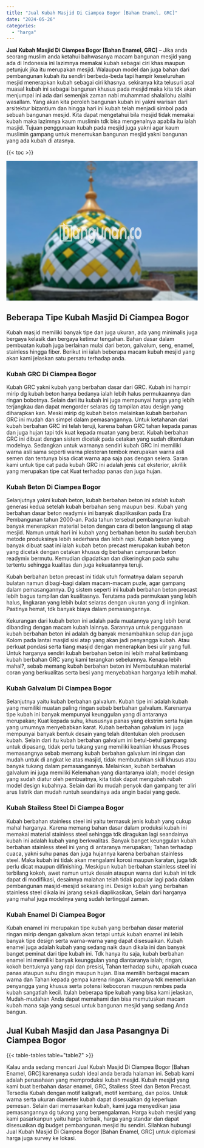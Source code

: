 ```yaml
---
title: "Jual Kubah Masjid Di Ciampea Bogor [Bahan Enamel, GRC]"
date: "2024-05-26"
categories: 
  - "harga"
---
```


**Jual Kubah Masjid Di Ciampea Bogor \[Bahan Enamel, GRC\]** – Jika anda seorang muslim anda ketahui bahwasanya macam bangunan mesjid yang ada di Indonesia ini lazimnya memakai kubah sebagai ciri khas maupun petunjuk jika itu merupakan mesjid. Walaupun model dan juga bahan dari pembangunan kubah itu sendiri berbeda-beda tapi hampir keseluruhan mesjid menerapkan kubah sebagai ciri khasnya. sekiranya kita telusuri asal muasal kubah ini sebagai bangunan khusus pada mesjid maka kita tdk akan menjumpai ini ada dari semenjak zaman nabi muhammad shalallohu alaihi wasallam. Yang akan kita peroleh bangunan kubah ini yakni warisan dari arsitektur bizantium dan hingga hari ini kubah telah menjadi simbol pada sebuah bangunan mesjid. Kita dapat mengetahui bila mesjid tidak memakai kubah maka lazimnya kaum muslimin tdk bisa mengenalnya apabila itu ialah masjid. Tujuan penggunaan kubah pada mesjid juga yakni agar kaum muslimin gampang untuk menemukan bangunan mesjid yakni bangunan yang ada kubah di atasnya.

{{< toc >}}

![Jual Kubah Masjid Di Ciampea Bogor [Bahan Enamel, GRC]](/images/jual-kubah-masjid-10.png)

## Beberapa Tipe Kubah Masjid Di Ciampea Bogor

Kubah masjid memiliki banyak tipe dan juga ukuran, ada yang minimalis juga bergaya kelasik dan bergaya ketimur tengahan. Bahan dasar dalam pembuatan kubah juga berlainan mulai dari beton, galvalum, seng, enamel, stainless hingga fiber. Berikut ini ialah beberapa macam kubah mesjid yang akan kami jelaskan satu persatu terhadap anda.

### Kubah GRC Di Ciampea Bogor

Kubah GRC yakni kubah yang berbahan dasar dari GRC. Kubah ini hampir mirip dg kubah beton hanya bedanya ialah lebih halus permukaannya dan ringan bobotnya. Selain dari itu kubah ini juga mempunyai harga yang lebih terjangkau dan dapat mengorder selaras dg tampilan atau design yang diharapkan kan. Meski mirip dg kubah beton melainkan kubah berbahan GRC ini mudah dan simpel dalam pemasangannya. Untuk ketahanan dari kubah berbahan GRC ini telah teruji, karena bahan GRC tahan kepada panas dan juga hujan tapi tdk kuat kepada muatan yang berat. Kubah berbahan GRC ini dibuat dengan sistem dicetak pada cetakan yang sudah ditentukan modelnya. Sedangkan untuk warnanya sendiri kubah GRC ini memiliki warna asli sama seperti warna plesteran tembok merupakan warna asli semen dan tentunya bisa dicat warna apa saja pas dengan selera. Saran kami untuk tipe cat pada kubah GRC ini adalah jenis cat eksterior, akrilik yang merupakan tipe cat Kuat terhadap panas dan juga hujan.

### Kubah Beton Di Ciampea Bogor

Selanjutnya yakni kubah beton, kubah berbahan beton ini adalah kubah generasi kedua setelah kubah berbahan seng maupun besi. Kubah yang berbahan dasar beton readymix ini banyak diaplikasikan pada Era Pembangunan tahun 2000-an. Pada tahun tersebut pembangunan kubah banyak menerapkan material beton dengan cara di beton langsung di atap mesjid. Namun untuk hari ini kubah yang berbahan beton itu sudah berubah metode produksinya lebih sederhana dan lebih rapi. Kubah beton yang banyak dibuat saat ini ialah kubah beton precast merupakan kubah beton yang dicetak dengan cetakan khusus dg berbahan campuran beton readymix bermutu. Kemudian dipadatkan dan dikeringkan pada suhu tertentu sehingga kualitas dan juga kekuatannya teruji.

Kubah berbahan beton precast ini tidak utuh formatnya dalam separuh bulatan namun dibagi-bagi dalam macam-macam puzle, agar gampang dalam pemasangannya. Dg sistem seperti ini kubah berbahan beton precast lebih bagus tampilan dan kualitasnya. Terutama pada permukaan yang lebih halus, lingkaran yang lebih bulat selaras dengan ukuran yang di inginkan. Pastinya hemat, tdk banyak biaya dalam pemasangannya.

Kekurangan dari kubah beton ini adalah pada muatannya yang lebih berat dibanding dengan macam kubah lainnya. Sarannya untuk penggunaan kubah berbahan beton ini adalah dg banyak menambahkan selup dan juga Kolom pada lantai masjid sisi atap yang akan jadi penyangga kubah. Atau perkuat pondasi serta tiang masjid dengan menerapkan besi ulir yang full. Untuk harganya sendiri kubah berbahan beton ini lebih mahal ketimbang kubah berbahan GRC yang kami terangkan sebelumnya. Kenapa lebih mahal?, sebab memang kubah berbahan beton ini Membutuhkan material coran yang berkualitas serta besi yang menyebabkan harganya lebih mahal.

### Kubah Galvalum Di Ciampea Bogor

Selanjutnya yaitu kubah berbahan galvalum. Kubah tipe ini adalah kubah yang memiliki muatan paling ringan sebab berbahan galvalum. Karenanya tipe kubah ini banyak mempunyai keunggulan yang di antaranya merupakan; Kuat kepada suhu, khususnya panas yang ekstrim serta hujan yang umumnya menyebabkan karat. Kubah berbahan galvalum ini juga mempunyai banyak bentuk desain yang telah ditentukan oleh produsen kubah. Selain dari itu kubah berbahan galvalum ini betul-betul gampang untuk dipasang, tidak perlu tukang yang memiliki keahlian khusus Proses memasangnya sebab memang kubah berbahan galvalum ini ringan dan mudah untuk di angkat ke atas masjid, tidak membutuhkan skill khusus atau banyak tukang dalam pemasangannya. Melainkan, kubah berbahan galvalum ini juga memiliki Kelemahan yang diantaranya ialah; model design yang sudah diatur oleh pembuatnya, kita tidak dapat mengubah rubah model design kubahnya. Selain dari itu mudah penyok dan gampang ter aliri arus listrik dan mudah runtuh seandainya ada angin badai yang gede.

### Kubah Stailess Steel Di Ciampea Bogor

Kubah berbahan stainless steel ini yaitu termasuk jenis kubah yang cukup mahal harganya. Karena memang bahan dasar dalam produksi kubah ini memakai material stainless steel sehingga tdk diragukan lagi seandainya kubah ini adalah kubah yang berkwalitas. Banyak banget keunggulan kubah berbahan stainless steel ini yang di antaranya merupakan; Tahan terhadap cuaca, yakni suhu panas dan juga hujannya karena berbahan stainless steel. Maka kubah ini tidak akan mengalami korosi maupun karatan, juga tdk perlu dicat maupun difinishing. Meskipun kubah berbahan stainless steel ini terbilang kokoh, awet namun untuk desain ataupun warna dari kubah ini tdk dapat di modifikasi, desainnya malahan telah tidak popular lagi pada dalam pembangunan masjid-mesjid sekarang ini. Design kubah yang berbahan stainless steel dikala ini jarang sekali diaplikasikan, Selain dari harganya yang mahal juga modelnya yang sudah tertinggal zaman.

### Kubah Enamel Di Ciampea Bogor

Kubah enamel ini merupakan tipe kubah yang berbahan dasar material ringan mirip dengan galvalum akan tetapi untuk kubah enamel ini lebih banyak tipe design serta warna-warna yang dapat disesuaikan. Kubah enamel juga adalah kubah yang sedang naik daun dikala ini dan banyak banget peminat dari tipe kubah ini. Tdk hanya itu saja, kubah berbahan enamel ini memiliki banyak keunggulan yang diantaranya ialah; ringan, kokoh bentuknya yang rapi dan presisi, Tahan terhadap suhu, apakah cuaca panas ataupun suhu dingin maupun hujan. Bisa memilih berbagai macam warna dan Tahan kepada gempa karena ringan. Karenanya tdk memerlukan penyangga yang khusus serta potensi kebocoran maupun rembes pada kubah sangatlah kecil. Itulah beberapa tipe kubah yang bisa kami jelaskan, Mudah-mudahan Anda dapat memahami dan bisa memutuskan macam kubah mana saja yang sesuai untuk bangunan mesjid yang sedang Anda bangun.

## Jual Kubah Masjid dan Jasa Pasangnya Di Ciampea Bogor

{{< table-tables table="table2" >}}

Kalau anda sedang mencari Jual Kubah Masjid Di Ciampea Bogor \[Bahan Enamel, GRC\] karenanya sudah ideal anda berada halaman ini. Sebab kami adalah perusahaan yang memproduksi kubah mesjid. Kubah mesjid yang kami buat berbahan dasar enamel, GRC, Stailess Steel dan Beton Precast. Tersedia Kubah dengan motif kaligrafi, motif kembang, dan polos. Untuk warna serta ukuran diameter kubah dapat disesuaikan dg keperluan pemesan. Selain dari memasarkan kubah, kami juga menyedikan jasa pemasangannya dg tukang yang berpengalaman. Harga kubah mesjid yang kami pasarkanpun yaitu harga terbaik, harga yang standar dan dapat disesuaikan dg budget pembangunan mesjid itu sendiri. Silahkan hubungi Jual Kubah Masjid Di Ciampea Bogor \[Bahan Enamel, GRC\] untuk diplomasi harga juga survey ke lokasi.
